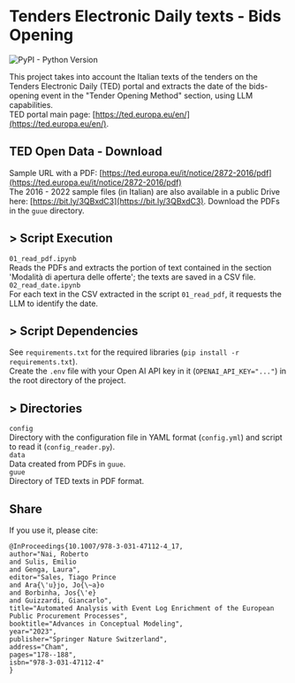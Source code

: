 # Tenders Electronic Daily texts - Bids Opening
![PyPI - Python Version](https://img.shields.io/badge/python-3.12-3776AB?logo=python)    

This project takes into account the Italian texts of the tenders on the Tenders Electronic Daily (TED) portal and extracts the date of the bids-opening event in the "Tender Opening Method" section, using LLM capabilities.  
TED portal main page: [https://ted.europa.eu/en/](https://ted.europa.eu/en/).   

## TED Open Data - Download
Sample URL with a PDF: [https://ted.europa.eu/it/notice/2872-2016/pdf](https://ted.europa.eu/it/notice/2872-2016/pdf)  
The 2016 - 2022 sample files (in Italian) are also available in a public Drive here: [https://bit.ly/3QBxdC3](https://bit.ly/3QBxdC3). Download the PDFs in the ```guue``` directory.     

## > Script Execution
```01_read_pdf.ipynb```  
Reads the PDFs and extracts the portion of text contained in the section 'Modalità di apertura delle offerte'; the texts are saved in a CSV file.      
```02_read_date.ipynb```  
For each text in the CSV extracted in the script ```01_read_pdf```, it requests the LLM to identify the date.  

## > Script Dependencies
See ```requirements.txt``` for the required libraries (```pip install -r requirements.txt```).  
Create the ```.env``` file with your Open AI API key in it (```OPENAI_API_KEY="..."```) in the root directory of the project.  

## > Directories
```config```  
Directory with the configuration file in YAML format (```config.yml```) and script to read it (```config_reader.py```).   
```data```  
Data created from PDFs in ```guue```.  
```guue```    
Directory of TED texts in PDF format. 

## Share
If you use it, please cite:    
```
@InProceedings{10.1007/978-3-031-47112-4_17,
author="Nai, Roberto
and Sulis, Emilio
and Genga, Laura",
editor="Sales, Tiago Prince
and Ara{\'u}jo, Jo{\~a}o
and Borbinha, Jos{\'e}
and Guizzardi, Giancarlo",
title="Automated Analysis with Event Log Enrichment of the European Public Procurement Processes",
booktitle="Advances in Conceptual Modeling",
year="2023",
publisher="Springer Nature Switzerland",
address="Cham",
pages="178--188",
isbn="978-3-031-47112-4"
}
``` 